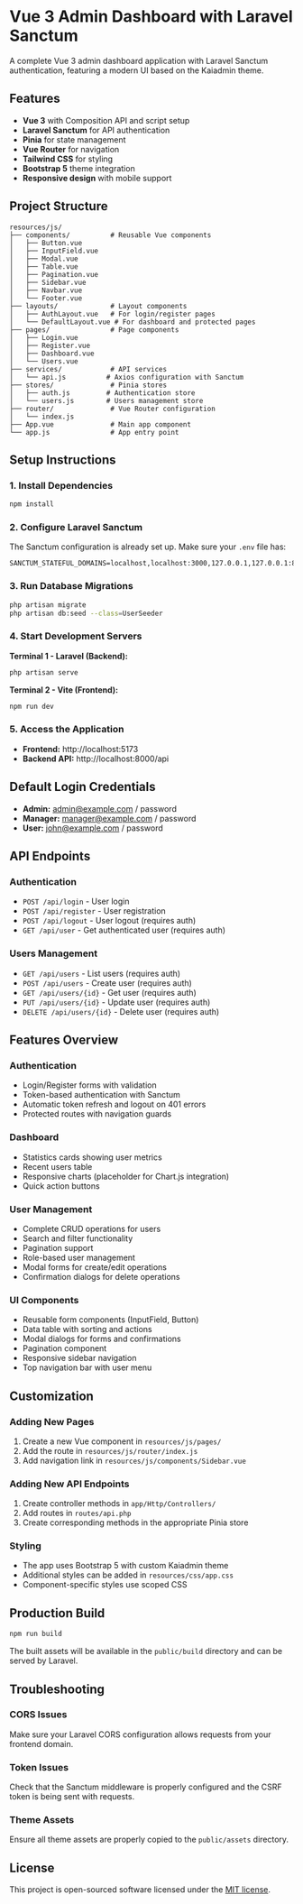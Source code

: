 # Vue 3 Admin Dashboard with Laravel Sanctum

A complete Vue 3 admin dashboard application with Laravel Sanctum authentication, featuring a modern UI based on the Kaiadmin theme.

## Features

- **Vue 3** with Composition API and script setup
- **Laravel Sanctum** for API authentication
- **Pinia** for state management
- **Vue Router** for navigation
- **Tailwind CSS** for styling
- **Bootstrap 5** theme integration
- **Responsive design** with mobile support

## Project Structure

```
resources/js/
├── components/          # Reusable Vue components
│   ├── Button.vue
│   ├── InputField.vue
│   ├── Modal.vue
│   ├── Table.vue
│   ├── Pagination.vue
│   ├── Sidebar.vue
│   ├── Navbar.vue
│   └── Footer.vue
├── layouts/             # Layout components
│   ├── AuthLayout.vue   # For login/register pages
│   └── DefaultLayout.vue # For dashboard and protected pages
├── pages/               # Page components
│   ├── Login.vue
│   ├── Register.vue
│   ├── Dashboard.vue
│   └── Users.vue
├── services/            # API services
│   └── api.js          # Axios configuration with Sanctum
├── stores/              # Pinia stores
│   ├── auth.js         # Authentication store
│   └── users.js        # Users management store
├── router/              # Vue Router configuration
│   └── index.js
├── App.vue              # Main app component
└── app.js               # App entry point
```

## Setup Instructions

### 1. Install Dependencies

```bash
npm install
```

### 2. Configure Laravel Sanctum

The Sanctum configuration is already set up. Make sure your `.env` file has:

```env
SANCTUM_STATEFUL_DOMAINS=localhost,localhost:3000,127.0.0.1,127.0.0.1:8000,::1
```

### 3. Run Database Migrations

```bash
php artisan migrate
php artisan db:seed --class=UserSeeder
```

### 4. Start Development Servers

**Terminal 1 - Laravel (Backend):**
```bash
php artisan serve
```

**Terminal 2 - Vite (Frontend):**
```bash
npm run dev
```

### 5. Access the Application

- **Frontend:** http://localhost:5173
- **Backend API:** http://localhost:8000/api

## Default Login Credentials

- **Admin:** admin@example.com / password
- **Manager:** manager@example.com / password
- **User:** john@example.com / password

## API Endpoints

### Authentication
- `POST /api/login` - User login
- `POST /api/register` - User registration
- `POST /api/logout` - User logout (requires auth)
- `GET /api/user` - Get authenticated user (requires auth)

### Users Management
- `GET /api/users` - List users (requires auth)
- `POST /api/users` - Create user (requires auth)
- `GET /api/users/{id}` - Get user (requires auth)
- `PUT /api/users/{id}` - Update user (requires auth)
- `DELETE /api/users/{id}` - Delete user (requires auth)

## Features Overview

### Authentication
- Login/Register forms with validation
- Token-based authentication with Sanctum
- Automatic token refresh and logout on 401 errors
- Protected routes with navigation guards

### Dashboard
- Statistics cards showing user metrics
- Recent users table
- Responsive charts (placeholder for Chart.js integration)
- Quick action buttons

### User Management
- Complete CRUD operations for users
- Search and filter functionality
- Pagination support
- Role-based user management
- Modal forms for create/edit operations
- Confirmation dialogs for delete operations

### UI Components
- Reusable form components (InputField, Button)
- Data table with sorting and actions
- Modal dialogs for forms and confirmations
- Pagination component
- Responsive sidebar navigation
- Top navigation bar with user menu

## Customization

### Adding New Pages
1. Create a new Vue component in `resources/js/pages/`
2. Add the route in `resources/js/router/index.js`
3. Add navigation link in `resources/js/components/Sidebar.vue`

### Adding New API Endpoints
1. Create controller methods in `app/Http/Controllers/`
2. Add routes in `routes/api.php`
3. Create corresponding methods in the appropriate Pinia store

### Styling
- The app uses Bootstrap 5 with custom Kaiadmin theme
- Additional styles can be added in `resources/css/app.css`
- Component-specific styles use scoped CSS

## Production Build

```bash
npm run build
```

The built assets will be available in the `public/build` directory and can be served by Laravel.

## Troubleshooting

### CORS Issues
Make sure your Laravel CORS configuration allows requests from your frontend domain.

### Token Issues
Check that the Sanctum middleware is properly configured and the CSRF token is being sent with requests.

### Theme Assets
Ensure all theme assets are properly copied to the `public/assets` directory.

## License

This project is open-sourced software licensed under the [MIT license](https://opensource.org/licenses/MIT).
